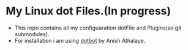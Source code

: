 # My Linux dot Files.(In progress)

* This repo contains all my configuaration dotFile and Plugins(as git submodules). 
* For installation i am using [dotbot](https://github.com/anishathalye/dotbot) by Anish Athalaye.
